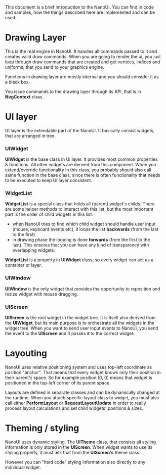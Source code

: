 This document is a brief introduction to the NanoUI. You can find in code and samples, how the things described here are implemented and can be used.


# Drawing Layer

This is the real engine in NanoUI. It handles all commands passed to it and creates valid draw commands. When you are going to render the ui, you just loop through draw commands that are created and get vertices, indices and uniforms, that you send to your graphics engine.

Functions in drawing layer are mostly internal and you should consider it as a black box.

You issue commands to the drawing layer through its API, that is in **NvgContext** class.


# UI layer

UI layer is the extendable part of the NanoUI. It basically consist widgets, that are arranged in tree.

### UIWidget
**UIWidget** is the base class in UI layer. It provides most common properties & functions. All other widgets are derived from this component.
When you extend/override functionality in this class, you probably should also call same function in the base class, since there is often functionality that needs to be executed to keep UI layer consistent.

### WidgetList
**WidgetList** is a special class that holds all (parent) widget's childs. There are some helper methods to interact with this list, but the most important part is the order of child widgets in this list:

- when NanoUI tries to find which child widget should handle user input (mouse, keyboard events etc), it loops the list **backwards** (from the last to the first)
- in drawing phase the looping is done **forwards** (from the first to the last). This ensures that you can have any kind of transparency with overlapping widgets.

**WidgetList** is a property in **UIWidget** class, so every widget can act as a container or layer.

### UIWindow
**UIWindow** is the only widget that provides the opportunity to reposition and resize widget with mouse dragging.

### UIScreen
**UIScreen** is the root widget in the widget tree. It is itself also derived from the **UIWidget**, but its main purpose is to orchestrate all the widgets in the widget tree. When you want to send user input events to NanoUI, you send the event to the **UIScreen** and it passes it to the correct widget.

# Layouting

NanoUI uses relative positioning system and uses top-left coordinate as position "anchor". That means that every widget knows only their position in their parent's space. So for example position (0, 0) means that widget is positioned in the top-left corner of its parent space.

Layouts are defined in separate classes and can be dynamically changed at the runtime. When you attach specific layout class to widget, you must also call either **PerformLayout** or **RequestLayoutUpdate** in order to really process layout calculations and set child widgets' positions & sizes.

# Theming / styling

NanoUI uses dynamic styling. The **UITheme** class, that consists all styling information is only stored in the **UIScreen**. When widget wants to use its styling property, it must ask that from the **UIScreen's** theme class.

However you can "hard code" styling information also directly to any individual widget.
